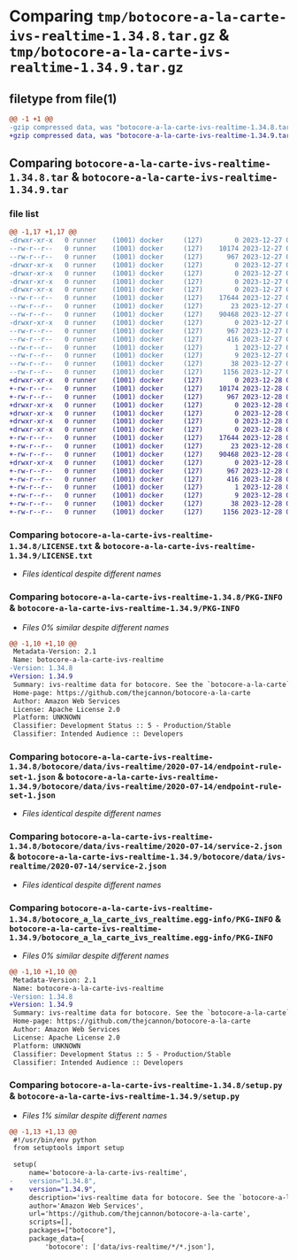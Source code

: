 # Comparing `tmp/botocore-a-la-carte-ivs-realtime-1.34.8.tar.gz` & `tmp/botocore-a-la-carte-ivs-realtime-1.34.9.tar.gz`

## filetype from file(1)

```diff
@@ -1 +1 @@
-gzip compressed data, was "botocore-a-la-carte-ivs-realtime-1.34.8.tar", last modified: Wed Dec 27 01:06:44 2023, max compression
+gzip compressed data, was "botocore-a-la-carte-ivs-realtime-1.34.9.tar", last modified: Thu Dec 28 01:06:46 2023, max compression
```

## Comparing `botocore-a-la-carte-ivs-realtime-1.34.8.tar` & `botocore-a-la-carte-ivs-realtime-1.34.9.tar`

### file list

```diff
@@ -1,17 +1,17 @@
-drwxr-xr-x   0 runner    (1001) docker     (127)        0 2023-12-27 01:06:44.971317 botocore-a-la-carte-ivs-realtime-1.34.8/
--rw-r--r--   0 runner    (1001) docker     (127)    10174 2023-12-27 01:06:44.000000 botocore-a-la-carte-ivs-realtime-1.34.8/LICENSE.txt
--rw-r--r--   0 runner    (1001) docker     (127)      967 2023-12-27 01:06:44.971317 botocore-a-la-carte-ivs-realtime-1.34.8/PKG-INFO
-drwxr-xr-x   0 runner    (1001) docker     (127)        0 2023-12-27 01:06:44.971317 botocore-a-la-carte-ivs-realtime-1.34.8/botocore/
-drwxr-xr-x   0 runner    (1001) docker     (127)        0 2023-12-27 01:06:44.971317 botocore-a-la-carte-ivs-realtime-1.34.8/botocore/data/
-drwxr-xr-x   0 runner    (1001) docker     (127)        0 2023-12-27 01:06:44.971317 botocore-a-la-carte-ivs-realtime-1.34.8/botocore/data/ivs-realtime/
-drwxr-xr-x   0 runner    (1001) docker     (127)        0 2023-12-27 01:06:44.971317 botocore-a-la-carte-ivs-realtime-1.34.8/botocore/data/ivs-realtime/2020-07-14/
--rw-r--r--   0 runner    (1001) docker     (127)    17644 2023-12-27 01:06:29.000000 botocore-a-la-carte-ivs-realtime-1.34.8/botocore/data/ivs-realtime/2020-07-14/endpoint-rule-set-1.json
--rw-r--r--   0 runner    (1001) docker     (127)       23 2023-12-27 01:06:29.000000 botocore-a-la-carte-ivs-realtime-1.34.8/botocore/data/ivs-realtime/2020-07-14/paginators-1.json
--rw-r--r--   0 runner    (1001) docker     (127)    90468 2023-12-27 01:06:29.000000 botocore-a-la-carte-ivs-realtime-1.34.8/botocore/data/ivs-realtime/2020-07-14/service-2.json
-drwxr-xr-x   0 runner    (1001) docker     (127)        0 2023-12-27 01:06:44.971317 botocore-a-la-carte-ivs-realtime-1.34.8/botocore_a_la_carte_ivs_realtime.egg-info/
--rw-r--r--   0 runner    (1001) docker     (127)      967 2023-12-27 01:06:44.000000 botocore-a-la-carte-ivs-realtime-1.34.8/botocore_a_la_carte_ivs_realtime.egg-info/PKG-INFO
--rw-r--r--   0 runner    (1001) docker     (127)      416 2023-12-27 01:06:44.000000 botocore-a-la-carte-ivs-realtime-1.34.8/botocore_a_la_carte_ivs_realtime.egg-info/SOURCES.txt
--rw-r--r--   0 runner    (1001) docker     (127)        1 2023-12-27 01:06:44.000000 botocore-a-la-carte-ivs-realtime-1.34.8/botocore_a_la_carte_ivs_realtime.egg-info/dependency_links.txt
--rw-r--r--   0 runner    (1001) docker     (127)        9 2023-12-27 01:06:44.000000 botocore-a-la-carte-ivs-realtime-1.34.8/botocore_a_la_carte_ivs_realtime.egg-info/top_level.txt
--rw-r--r--   0 runner    (1001) docker     (127)       38 2023-12-27 01:06:44.971317 botocore-a-la-carte-ivs-realtime-1.34.8/setup.cfg
--rw-r--r--   0 runner    (1001) docker     (127)     1156 2023-12-27 01:06:44.000000 botocore-a-la-carte-ivs-realtime-1.34.8/setup.py
+drwxr-xr-x   0 runner    (1001) docker     (127)        0 2023-12-28 01:06:46.538316 botocore-a-la-carte-ivs-realtime-1.34.9/
+-rw-r--r--   0 runner    (1001) docker     (127)    10174 2023-12-28 01:06:46.000000 botocore-a-la-carte-ivs-realtime-1.34.9/LICENSE.txt
+-rw-r--r--   0 runner    (1001) docker     (127)      967 2023-12-28 01:06:46.538316 botocore-a-la-carte-ivs-realtime-1.34.9/PKG-INFO
+drwxr-xr-x   0 runner    (1001) docker     (127)        0 2023-12-28 01:06:46.538316 botocore-a-la-carte-ivs-realtime-1.34.9/botocore/
+drwxr-xr-x   0 runner    (1001) docker     (127)        0 2023-12-28 01:06:46.538316 botocore-a-la-carte-ivs-realtime-1.34.9/botocore/data/
+drwxr-xr-x   0 runner    (1001) docker     (127)        0 2023-12-28 01:06:46.538316 botocore-a-la-carte-ivs-realtime-1.34.9/botocore/data/ivs-realtime/
+drwxr-xr-x   0 runner    (1001) docker     (127)        0 2023-12-28 01:06:46.538316 botocore-a-la-carte-ivs-realtime-1.34.9/botocore/data/ivs-realtime/2020-07-14/
+-rw-r--r--   0 runner    (1001) docker     (127)    17644 2023-12-28 01:06:26.000000 botocore-a-la-carte-ivs-realtime-1.34.9/botocore/data/ivs-realtime/2020-07-14/endpoint-rule-set-1.json
+-rw-r--r--   0 runner    (1001) docker     (127)       23 2023-12-28 01:06:26.000000 botocore-a-la-carte-ivs-realtime-1.34.9/botocore/data/ivs-realtime/2020-07-14/paginators-1.json
+-rw-r--r--   0 runner    (1001) docker     (127)    90468 2023-12-28 01:06:26.000000 botocore-a-la-carte-ivs-realtime-1.34.9/botocore/data/ivs-realtime/2020-07-14/service-2.json
+drwxr-xr-x   0 runner    (1001) docker     (127)        0 2023-12-28 01:06:46.538316 botocore-a-la-carte-ivs-realtime-1.34.9/botocore_a_la_carte_ivs_realtime.egg-info/
+-rw-r--r--   0 runner    (1001) docker     (127)      967 2023-12-28 01:06:46.000000 botocore-a-la-carte-ivs-realtime-1.34.9/botocore_a_la_carte_ivs_realtime.egg-info/PKG-INFO
+-rw-r--r--   0 runner    (1001) docker     (127)      416 2023-12-28 01:06:46.000000 botocore-a-la-carte-ivs-realtime-1.34.9/botocore_a_la_carte_ivs_realtime.egg-info/SOURCES.txt
+-rw-r--r--   0 runner    (1001) docker     (127)        1 2023-12-28 01:06:46.000000 botocore-a-la-carte-ivs-realtime-1.34.9/botocore_a_la_carte_ivs_realtime.egg-info/dependency_links.txt
+-rw-r--r--   0 runner    (1001) docker     (127)        9 2023-12-28 01:06:46.000000 botocore-a-la-carte-ivs-realtime-1.34.9/botocore_a_la_carte_ivs_realtime.egg-info/top_level.txt
+-rw-r--r--   0 runner    (1001) docker     (127)       38 2023-12-28 01:06:46.538316 botocore-a-la-carte-ivs-realtime-1.34.9/setup.cfg
+-rw-r--r--   0 runner    (1001) docker     (127)     1156 2023-12-28 01:06:46.000000 botocore-a-la-carte-ivs-realtime-1.34.9/setup.py
```

### Comparing `botocore-a-la-carte-ivs-realtime-1.34.8/LICENSE.txt` & `botocore-a-la-carte-ivs-realtime-1.34.9/LICENSE.txt`

 * *Files identical despite different names*

### Comparing `botocore-a-la-carte-ivs-realtime-1.34.8/PKG-INFO` & `botocore-a-la-carte-ivs-realtime-1.34.9/PKG-INFO`

 * *Files 0% similar despite different names*

```diff
@@ -1,10 +1,10 @@
 Metadata-Version: 2.1
 Name: botocore-a-la-carte-ivs-realtime
-Version: 1.34.8
+Version: 1.34.9
 Summary: ivs-realtime data for botocore. See the `botocore-a-la-carte` package for more info.
 Home-page: https://github.com/thejcannon/botocore-a-la-carte
 Author: Amazon Web Services
 License: Apache License 2.0
 Platform: UNKNOWN
 Classifier: Development Status :: 5 - Production/Stable
 Classifier: Intended Audience :: Developers
```

### Comparing `botocore-a-la-carte-ivs-realtime-1.34.8/botocore/data/ivs-realtime/2020-07-14/endpoint-rule-set-1.json` & `botocore-a-la-carte-ivs-realtime-1.34.9/botocore/data/ivs-realtime/2020-07-14/endpoint-rule-set-1.json`

 * *Files identical despite different names*

### Comparing `botocore-a-la-carte-ivs-realtime-1.34.8/botocore/data/ivs-realtime/2020-07-14/service-2.json` & `botocore-a-la-carte-ivs-realtime-1.34.9/botocore/data/ivs-realtime/2020-07-14/service-2.json`

 * *Files identical despite different names*

### Comparing `botocore-a-la-carte-ivs-realtime-1.34.8/botocore_a_la_carte_ivs_realtime.egg-info/PKG-INFO` & `botocore-a-la-carte-ivs-realtime-1.34.9/botocore_a_la_carte_ivs_realtime.egg-info/PKG-INFO`

 * *Files 0% similar despite different names*

```diff
@@ -1,10 +1,10 @@
 Metadata-Version: 2.1
 Name: botocore-a-la-carte-ivs-realtime
-Version: 1.34.8
+Version: 1.34.9
 Summary: ivs-realtime data for botocore. See the `botocore-a-la-carte` package for more info.
 Home-page: https://github.com/thejcannon/botocore-a-la-carte
 Author: Amazon Web Services
 License: Apache License 2.0
 Platform: UNKNOWN
 Classifier: Development Status :: 5 - Production/Stable
 Classifier: Intended Audience :: Developers
```

### Comparing `botocore-a-la-carte-ivs-realtime-1.34.8/setup.py` & `botocore-a-la-carte-ivs-realtime-1.34.9/setup.py`

 * *Files 1% similar despite different names*

```diff
@@ -1,13 +1,13 @@
 #!/usr/bin/env python
 from setuptools import setup
 
 setup(
     name='botocore-a-la-carte-ivs-realtime',
-    version="1.34.8",
+    version="1.34.9",
     description='ivs-realtime data for botocore. See the `botocore-a-la-carte` package for more info.',
     author='Amazon Web Services',
     url='https://github.com/thejcannon/botocore-a-la-carte',
     scripts=[],
     packages=["botocore"],
     package_data={
         'botocore': ['data/ivs-realtime/*/*.json'],
```

